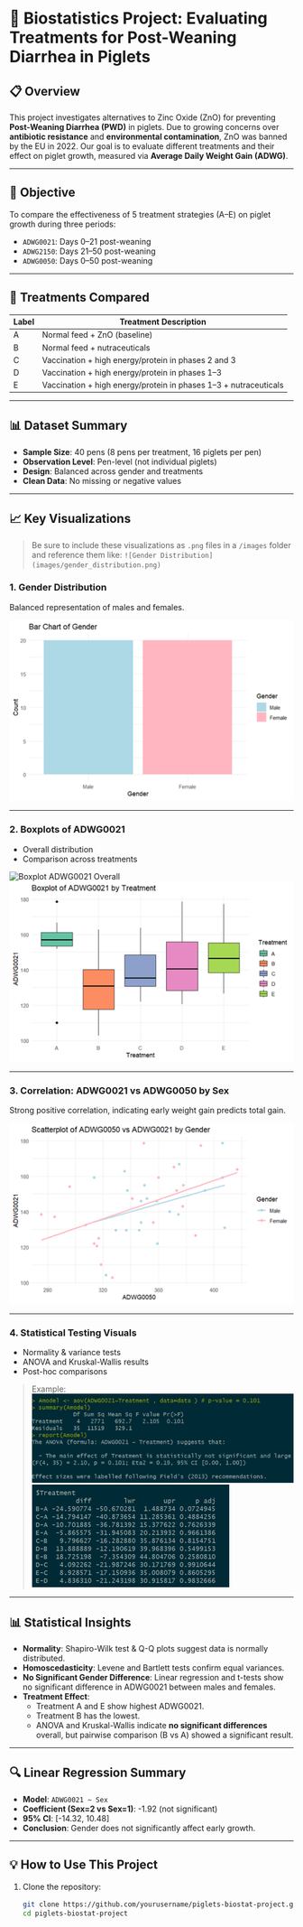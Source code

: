 # 🐖 Biostatistics Project: Evaluating Treatments for Post-Weaning Diarrhea in Piglets

## 📋 Overview

This project investigates alternatives to Zinc Oxide (ZnO) for preventing **Post-Weaning Diarrhea (PWD)** in piglets. Due to growing concerns over **antibiotic resistance** and **environmental contamination**, ZnO was banned by the EU in 2022. Our goal is to evaluate different treatments and their effect on piglet growth, measured via **Average Daily Weight Gain (ADWG)**.

---

## 🎯 Objective

To compare the effectiveness of 5 treatment strategies (A–E) on piglet growth during three periods:
- `ADWG0021`: Days 0–21 post-weaning
- `ADWG2150`: Days 21–50 post-weaning
- `ADWG0050`: Days 0–50 post-weaning

---

## 🧪 Treatments Compared

| Label | Treatment Description |
|-------|------------------------|
| A     | Normal feed + ZnO (baseline) |
| B     | Normal feed + nutraceuticals |
| C     | Vaccination + high energy/protein in phases 2 and 3 |
| D     | Vaccination + high energy/protein in phases 1–3 |
| E     | Vaccination + high energy/protein in phases 1–3 + nutraceuticals |

---

## 📊 Dataset Summary

- **Sample Size**: 40 pens (8 pens per treatment, 16 piglets per pen)
- **Observation Level**: Pen-level (not individual piglets)
- **Design**: Balanced across gender and treatments
- **Clean Data**: No missing or negative values

---

## 📈 Key Visualizations

> Be sure to include these visualizations as `.png` files in a `/images` folder and reference them like:
> `![Gender Distribution](images/gender_distribution.png)`

### 1. Gender Distribution
Balanced representation of males and females.

![Gender Distribution](images/gender_distribution.png)


---

### 2. Boxplots of ADWG0021
- Overall distribution
- Comparison across treatments

![Boxplot ADWG0021 Overall](images/boxplot_adwg0021_overall.png)
![Boxplot ADWG0021 by Treatment](images/boxplot_adwg0021_treatment.png)

---

### 3. Correlation: ADWG0021 vs ADWG0050 by Sex
Strong positive correlation, indicating early weight gain predicts total gain.

![Scatterplot ADWG0050 vs ADWG0021](images/scatter_adwg0050_adwg0021_sex.png)

---

### 4. Statistical Testing Visuals
- Normality & variance tests
- ANOVA and Kruskal-Wallis results
- Post-hoc comparisons

> Example:
> ![ANOVA Test Result](images/anova_result.png)
> ![Post Hoc Comparison](images/posthoc_treatment_b_vs_a.png)

---

## 📊 Statistical Insights

- **Normality**: Shapiro-Wilk test & Q-Q plots suggest data is normally distributed.
- **Homoscedasticity**: Levene and Bartlett tests confirm equal variances.
- **No Significant Gender Difference**: Linear regression and t-tests show no significant difference in ADWG0021 between males and females.
- **Treatment Effect**:
  - Treatment A and E show highest ADWG0021.
  - Treatment B has the lowest.
  - ANOVA and Kruskal-Wallis indicate **no significant differences** overall, but pairwise comparison (B vs A) showed a significant result.

---

## 🔍 Linear Regression Summary

- **Model**: `ADWG0021 ~ Sex`
- **Coefficient (Sex=2 vs Sex=1)**: -1.92 (not significant)
- **95% CI**: [-14.32, 10.48]
- **Conclusion**: Gender does not significantly affect early growth.

---

## 💡 How to Use This Project

1. Clone the repository:
   ```bash
   git clone https://github.com/yourusername/piglets-biostat-project.git
   cd piglets-biostat-project
